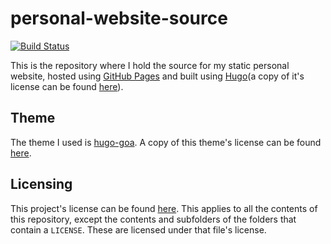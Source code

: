 <!--
 Copyright (C) 2019 Cezar Mathe <cezarmathe @ gmail.com> [https://cezarmathe.com]

 This file is part of personal-website.

 personal-website is free software: you can redistribute it and/or modify
 it under the terms of the GNU General Public License as published by
 the Free Software Foundation, either version 3 of the License, or
 (at your option) any later version.

 personal-website is distributed in the hope that it will be useful,
 but WITHOUT ANY WARRANTY; without even the implied warranty of
 MERCHANTABILITY or FITNESS FOR A PARTICULAR PURPOSE.  See the
 GNU General Public License for more details.

 You should have received a copy of the GNU General Public License
 along with personal-website.  If not, see <http://www.gnu.org/licenses/>.
-->

# personal-website-source

[![Build Status](https://travis-ci.com/cezarmathe/personal-website.svg?branch=master)](https://travis-ci.com/cezarmathe/personal-website)

This is the repository where I hold the source for my static personal website, hosted using [GitHub Pages](https://pages.github.com) and built using [Hugo](https://gohugo.io)(a copy of it's license can be found [here](https://github.com/gohugoio/hugo/blob/master/LICENSE)).

## Theme

The theme I used is [hugo-goa](https://themes.gohugo.io/hugo-goa/). A copy of this theme's license can be found [here](https://github.com/shenoybr/hugo-goa/blob/master/LICENSE).

## Licensing

This project's license can be found [here](https://github.com/cezarmathe/personal-website/blob/master/LICENSE). This applies to all the contents of this repository, except the contents and subfolders of the folders that contain a `LICENSE`. These are licensed under that file's license.
